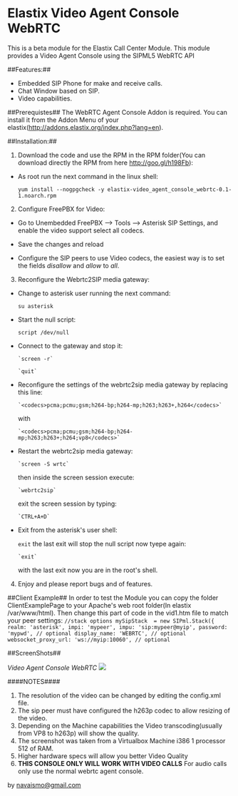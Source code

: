 Elastix Video Agent Console WebRTC
==============

This is a beta module for the Elastix Call Center Module. This module provides a Video Agent Console using the SIPML5 WebRTC API



##Features:##

* Embedded SIP Phone for make and receive calls.
* Chat Window based on SIP.
* Video capabilities.


##Prerequistes##
The WebRTC Agent Console Addon is required. You can install it from the Addon Menu of your elastix(http://addons.elastix.org/index.php?lang=en).

##Installation:##

1. Download the code and use the RPM in the RPM folder(You can download directly the RPM from here http://goo.gl/h198Fb):
  * As root run the next command in the linux shell:

      `yum install --nogpgcheck -y elastix-video_agent_console_webrtc-0.1-1.noarch.rpm`


2. Configure FreePBX for Video:
  * Go to Unembedded FreePBX --> Tools --> Asterisk SIP Settings, and enable the video support select all codecs. 

  * Save the changes and reload

  * Configure the SIP peers to use Video codecs, the easiest way is to set the fields *disallow* and *allow* to *all*.


3. Reconfigure the Webrtc2SIP media gateway:

  * Change to asterisk user running the next command:
      
	`su asterisk`

  * Start the null script:

	`script /dev/null`

  * Connect to the gateway and stop it:

        `screen -r`

        `quit`

  * Reconfigure the settings of the webrtc2sip media gateway by replacing this line:

        `<codecs>pcma;pcmu;gsm;h264-bp;h264-mp;h263;h263+,h264</codecs>` 

    with

        `<codecs>pcma;pcmu;gsm;h264-bp;h264-mp;h263;h263+;h264;vp8</codecs>`

  * Restart the webrtc2sip media gateway:

        `screen -S wrtc`

    then inside the screen session execute:

        `webrtc2sip`

    exit the screen session by typing:

        `CTRL+A+D`

  * Exit from the asterisk's user shell:

	`exit`
    the last exit will stop the null script now tyepe again:

        `exit`
     with the last exit now you are in the root's shell. 
 

4. Enjoy and please report bugs and of features.
  

##Client Example##
In order to test the Module you can copy the folder ClientExamplePage to your Apache's web root folder(In elastix /var/www/html).
Then change this part of code in the vid1.htm file to match your peer settings:
        `//stack options
                mySipStack  = new SIPml.Stack({
                        realm: 'asterisk',
                        impi: 'mypeer',
                        impu: 'sip:mypeer@myip',
                        password: 'mypwd', // optional
                        display_name: 'WEBRTC', // optional
                       	websocket_proxy_url: 'ws://myip:10060', // optional`


##ScreenShots##

*Video Agent Console WebRTC*
![](https://dl.dropboxusercontent.com/u/1277237/AddonDM/VACW.png)

####NOTES####
1. The resolution of the video can be changed by editing the config.xml file.
2. The sip peer must have configured the h263p codec to allow resizing of the video.
3. Depending on the Machine capabilities the Video transcoding(usually from VP8 to h263p) will show the quality. 
4. The screenshot was taken from a Virtualbox Machine i386 1 processor 512 of RAM.
5. Higher hardware specs will allow you better Video Quality
6. **THIS CONSOLE ONLY WILL WORK WITH VIDEO CALLS** For audio calls only use the normal webrtc agent console.


by navaismo@gmail.com
